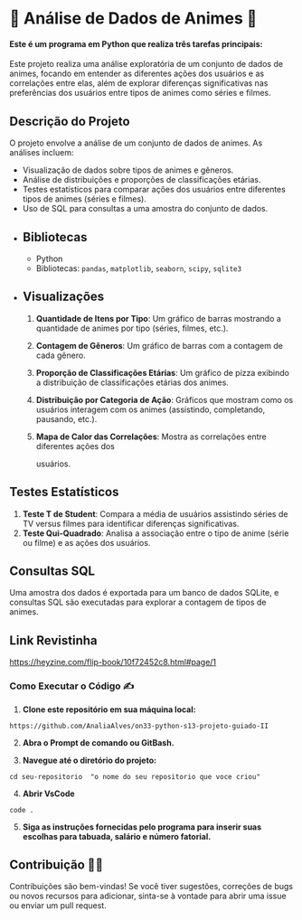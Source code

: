 # 🍒 Análise de Dados de Animes 🍒

#### Este é um programa em Python que realiza três tarefas principais:

Este projeto realiza uma análise exploratória de um conjunto de dados de animes, focando em entender as diferentes ações dos usuários e as correlações entre elas, além de explorar diferenças significativas nas preferências dos usuários entre tipos de animes como séries e filmes.



##   Descrição do Projeto

O projeto envolve a análise de um conjunto de dados de animes. As análises incluem:

- Visualização de dados sobre tipos de animes e gêneros.
- Análise de distribuições e proporções de classificações etárias.
- Testes estatísticos para comparar ações dos usuários entre diferentes tipos de animes (séries e filmes).
- Uso de SQL para consultas a uma amostra do conjunto de dados.



* ## Bibliotecas

  - Python
  - Bibliotecas: `pandas`, `matplotlib`, `seaborn`, `scipy`, `sqlite3`



* ## Visualizações

  1. **Quantidade de Itens por Tipo**: Um gráfico de barras mostrando a quantidade de animes por tipo (séries, filmes, etc.).

  2. **Contagem de Gêneros**: Um gráfico de barras com a contagem de cada gênero.

  3. **Proporção de Classificações Etárias**: Um gráfico de pizza exibindo a distribuição de classificações etárias dos animes.

  4. **Distribuição por Categoria de Ação**: Gráficos que mostram como os usuários interagem com os animes (assistindo, completando, pausando, etc.).

  5. **Mapa de Calor das Correlações**: Mostra as correlações entre diferentes ações dos

     usuários.



## Testes Estatísticos

1. **Teste T de Student**: Compara a média de usuários assistindo séries de TV versus filmes para identificar diferenças significativas.
2. **Teste Qui-Quadrado**: Analisa a associação entre o tipo de anime (série ou filme) e as ações dos usuários.



## Consultas SQL

Uma amostra dos dados é exportada para um banco de dados SQLite, e consultas SQL são executadas para explorar a contagem de tipos de animes.



## Link Revistinha

https://heyzine.com/flip-book/10f72452c8.html#page/1



### Como Executar o Código ✍️

1. **Clone este repositório em sua máquina local:**

```
https://github.com/AnaliaAlves/on33-python-s13-projeto-guiado-II
```



2. **Abra o Prompt de comando ou GitBash.**

   

3. **Navegue até o diretório do projeto:**

```
cd seu-repositorio  "o nome do seu repositorio que voce criou"
```

4. **Abrir VsCode**

```
code .
```



5. **Siga as instruções fornecidas pelo programa para inserir suas escolhas para tabuada, salário e número fatorial.**

   

## Contribuição 🫶🏽

Contribuições são bem-vindas! Se você tiver sugestões, correções de bugs ou novos recursos para adicionar, sinta-se à vontade para abrir uma issue ou enviar um pull request.